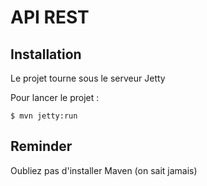# API REST

## Installation

Le projet tourne sous le serveur Jetty

Pour lancer le projet :

```terminal
$ mvn jetty:run
```

## Reminder

Oubliez pas d'installer Maven (on sait jamais)
